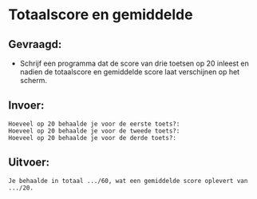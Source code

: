 # Totaalscore en gemiddelde

## Gevraagd:

* Schrijf een programma dat de score van drie toetsen op 20 inleest en nadien de totaalscore en gemiddelde score laat verschijnen op het scherm.

## Invoer:
```
Hoeveel op 20 behaalde je voor de eerste toets?:
Hoeveel op 20 behaalde je voor de tweede toets?:
Hoeveel op 20 behaalde je voor de derde toets?:
```

## Uitvoer:

```
Je behaalde in totaal .../60, wat een gemiddelde score oplevert van .../20.
```
